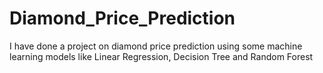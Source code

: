# Diamond_Price_Prediction
I have done a project on diamond price prediction using some machine learning models like Linear Regression, Decision Tree and Random Forest
